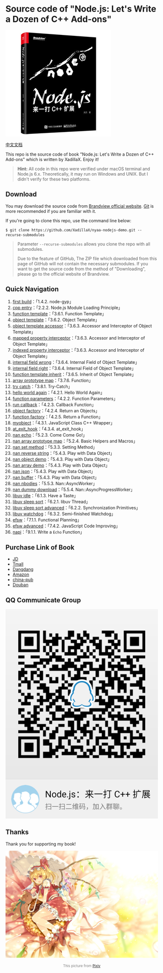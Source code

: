 # Source code of "Node.js: Let's Write a Dozen of C++ Add-ons"

![Cover](cover.jpg)

[中文文档](README.md)

This repo is the source code of book "Node.js: Let's Write a Dozen of C++ Add-ons" which is written by XadillaX. Enjoy
it!

> **Hint:** All code in this repo were verified under macOS terminal and Node.js 6.x. Theoretically, it may run on
> Windows and UNIX. But I didn't verify for these two platforms.

## Download

You may download the source code from [Brandview official website](http://www.broadview.com.cn/). [Git](https://git-scm.com/) is more recommended if you are familiar with it.

If you're going to clone this repo, use the command line below:

```shell
$ git clone https://github.com/XadillaX/nyaa-nodejs-demo.git --recurse-submodules
```

> Parameter `--recurse-submodules` allows you clone the repo with all submodules.
>
> Due to the feature of GitHub, The ZIP file which downloaded from this page of GitHub will not contain the necessary
> submodules. If you want to get the source code from the method of "Downloading", please go to the official website of
> Brandview.

## Quick Navigation

1. [first build](1.%20first%20build)：「1.4.2. node-gyp」
2. [cpp entry](2.%20cpp%20entry)：「2.2.2. Node.js Module Loading Principle」
3. [function template](3.%20function%20template)：「3.6.1. Function Template」
4. [object template](4.%20object%20template)：「3.6.2. Object Template」
5. [object template accessor](5.%20object%20template%20accessor)：「3.6.3. Accessor and Interceptor of Object Template」
6. [mapped property interceptor](6.%20mapped%20property%20interceptor)：「3.6.3. Accessor and Interceptor of Object Template」
7. [indexed property interceptor](7.%20indexed%20property%20interceptor)：「3.6.3. Accessor and Interceptor of Object Template」
8. [internal field wrong](8.%20internal%20field%20wrong)：「3.6.4. Internal Field of Object Template」
9. [internal field right](9.%20internal%20field%20right)：「3.6.4. Internal Field of Object Template」
10. [function template inherit](10.%20function%20template%20inherit)：「3.6.5. Inherit of Object Template」
11. [array prototype map](11.%20array%20prototype%20map)：「3.7.6. Function」
12. [try catch](12.%20try%20catch)：「3.8.1. Try-Catch」
13. [hello world again](13.%20hello%20world%20again)：「4.2.1. Hello World Again」
14. [function parameters](14.%20function%20parameters)：「4.2.2. Function Parameters」
15. [run callback](15.%20run%20callback)：「4.2.3. Callback Function」
16. [object factory](16.%20object%20factory)：「4.2.4. Return an Objects」
17. [function factory](17.%20function%20factory)：「4.2.5. Return a Function」
18. [myobject](18.%20myobject)：「4.3.1. JavaScript Class C++ Wrapper」
19. [at_exit_hook](19.%20at_exit_hook)：「4.3.4. at_exit_hook」
20. [nan echo](20.%20nan%20echo)：「5.2.3. Come Come Go!」
21. [nan array prototype map](21.%20nan%20array%20prototype%20map)：「5.2.4. Basic Helpers and Macros」
22. [nan set method](22.%20nan%20set%20method)：「5.3.3. Setting Method」
23. [nan reverse string](23.%20nan%20reverse%20string)：「5.4.3. Play with Data Object」
24. [nan object demo](24.%20nan%20object%20demo)：「5.4.3. Play with Data Object」
25. [nan array demo](25.%20nan%20array%20demo)：「5.4.3. Play with Data Object」
26. [nan json](26.%20nan%20json)：「5.4.3. Play with Data Object」
27. [nan buffer](27.%20nan%20buffer)：「5.4.3. Play with Data Object」
28. [nan nbodies](28.%20nan%20nbodies)：「5.5.3. Nan::AsyncWorker」
29. [nan dummy download](29.%20nan%20dummy%20download)：「5.5.4. Nan::AsyncProgressWorker」
30. [libuv idle](30.%20libuv%20idle)：「6.1.3. Have a Taste」
31. [libuv sleep sort](31.%20libuv%20sleep%20sort)：「6.2.1. libuv Thread」
32. [libuv sleep sort advanced](32.%20libuv%20sleep%20sort%20advanced)：「6.2.2. Synchronization Primitives」
33. [libuv watchdog](33.%20libuv%20watchdog)：「6.3.2. Semi-finished Watchdog」
34. [efsw](34.%20efsw)：「7.1.1. Functional Planning」
35. [efsw advanced](https://github.com/XadillaX/node-efsw/tree/85cc5b816c3e04b4df92f63592f5e9ce99808418)：「7.4.2. JavaScript Code Improving」
36. [napi](36.%20napi)：「9.1.1. Write a `Echo` Function」

## Purchase Link of Book

+ [JD](https://item.jd.com/12380404.html)
+ [Tmall](https://detail.tmall.com/item.htm?id=571628730908&cat_id=2)
+ [Dangdang](http://product.dangdang.com/25291814.html)
+ [Amazon](https://www.amazon.cn/dp/B07DL8GHQC/ie=UTF8&qid=1528969734)
+ [china-pub](http://product.china-pub.com/8039217)
+ [Douban](https://book.douban.com/subject/30247892/)

## QQ Communicate Group

![QQ Group](./qq_group.png)

## Thanks

Thank you for supporting my book!

![フランドール・スカーレット](flandre.jpg)

<center><font color="gray"><small>This picture from <a target="_blank" href="https://www.pixiv.net/member_illust.php?mode=medium&illust_id=35873732">Pixiv</a></small></font></center>
